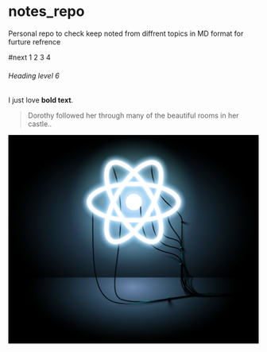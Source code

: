 # notes_repo

Personal repo to check
keep noted from
diffrent topics in MD format
for
furture refrence

#next
1 2 3 4

###### Heading level 6

I just love **bold text**.

> Dorothy followed her through many of the beautiful rooms in her castle..

![title](https://raw.githubusercontent.com/sachin17081998/notes/main/images/one.png)
